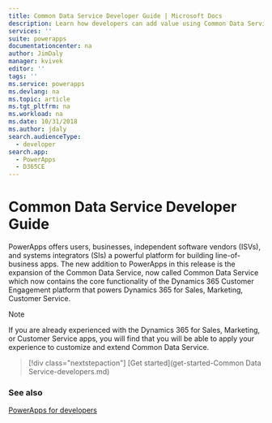 ```yaml
---
title: Common Data Service Developer Guide | Microsoft Docs
description: Learn how developers can add value using Common Data Service.
services: ''
suite: powerapps
documentationcenter: na
author: JimDaly
manager: kvivek
editor: ''
tags: ''
ms.service: powerapps
ms.devlang: na
ms.topic: article
ms.tgt_pltfrm: na
ms.workload: na
ms.date: 10/31/2018
ms.author: jdaly
search.audienceType: 
  - developer
search.app: 
  - PowerApps
  - D365CE
---
```


# Common Data Service Developer Guide

PowerApps offers users, businesses, independent software vendors (ISVs), and systems integrators (SIs) a powerful platform for building line-of-business apps. The new addition to PowerApps in this release is the expansion of the Common Data Service, now called Common Data Service which now contains the core functionality of the Dynamics 365 Customer Engagement platform that powers Dynamics 365 for Sales, Marketing, Customer Service.

> [!NOTE]
> If you are already experienced with the Dynamics 365 for Sales, Marketing, or Customer Service apps, you will find that you will be able to apply your experience to customize and extend Common Data Service.

> [!div class="nextstepaction"]
> [Get started](get-started-Common Data Service-developers.md)

### See also

[PowerApps for developers](/powerapps/#pivot=home&panel=developer)
